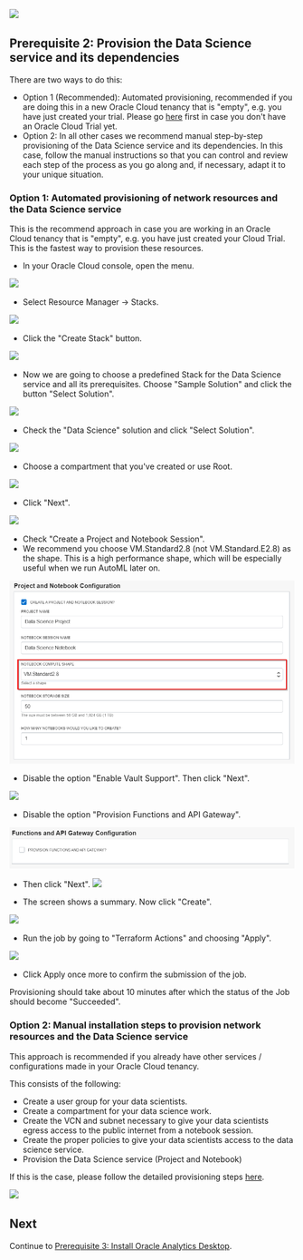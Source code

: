 ![](../commonimages/workshop_logo.png)

## Prerequisite 2: Provision the Data Science service and its dependencies

There are two ways to do this:
- Option 1 (Recommended): Automated provisioning, recommended if you are doing this in a new Oracle Cloud tenancy that is "empty", e.g. you have just created your trial. Please go [here](../prereq1/lab.md) first in case you don't have an Oracle Cloud Trial yet.
- Option 2: In all other cases we recommend manual step-by-step provisioning of the Data Science service and its dependencies. In this case, follow the manual instructions so that you can control and review each step of the process as you go along and, if necessary, adapt it to your unique situation.

### Option 1: Automated provisioning of network resources and the Data Science service

This is the recommend approach in case you are working in an Oracle Cloud tenancy that is "empty", e.g. you have just created your Cloud Trial. This is the fastest way to provision these resources.

- In your Oracle Cloud console, open the menu.

![](./images/openmenu.png)

<!--- Near the bottom of the menu, go to Identity and Administration -> Identity -> Compartments.

![](./images/compartmentmenu.png)

- Create a new subcompartment within your root compartment, name it "data-science-work". Also put "data-science-work" in the description.

![](./images/createcompartment.png)

- Open the menu again.

![](./images/openmenu.png)-->

- Select Resource Manager -> Stacks.

![](./images/resourcemanager.png)

<!--![](./images/changecompartment.png)-->

- Click the "Create Stack" button.

![](./images/createstackbutton.png)

- Now we are going to choose a predefined Stack for the Data Science service and all its prerequisites. Choose "Sample Solution" and click the button "Select Solution".

![](./images/newimage1.png)

- Check the "Data Science" solution and click "Select Solution".

![](./images/newimage2.png)

- Choose a compartment that you've created or use Root.

![](./images/newimage3.png)

- Click "Next".

![](./images/newimage4.png)

- Check "Create a Project and Notebook Session".
- We recommend you choose VM.Standard2.8 (not VM.Standard.E2.8) as the shape. This is a high performance shape, which will be especially useful when we run AutoML later on.

![](./images/newimage5b.png)

- Disable the option "Enable Vault Support". Then click "Next".

![](./images/newimage6.png)

- Disable the option "Provision Functions and API Gateway".

![](./images/disablefunctions.png)
 
- Then click "Next".
![](./images/newimage7.png)


- The screen shows a summary. Now click "Create".

![](./images/create.png)

- Run the job by going to "Terraform Actions" and choosing "Apply".

![](./images/applytf.png)

- Click Apply once more to confirm the submission of the job.

Provisioning should take about 10 minutes after which the status of the Job should become "Succeeded".



### Option 2: Manual installation steps to provision network resources and the Data Science service

This approach is recommended if you already have other services / configurations made in your Oracle Cloud tenancy. 

This consists of the following:
- Create a user group for your data scientists.
- Create a compartment for your data science work.
- Create the VCN and subnet necessary to give your data scientists egress access to the public internet from a notebook session.
- Create the proper policies to give your data scientists access to the data science service.
- Provision the Data Science service (Project and Notebook)

If this is the case, please follow the detailed provisioning steps [here](https://docs.cloud.oracle.com/en-us/iaas/data-science/data-science-tutorial/tutorial/get-started.htm#concept_tpd_33q_zkb).

![](./images/manualinstructions.png)

## Next

Continue to [Prerequisite 3: Install Oracle Analytics Desktop](../prereq3/lab.md).
